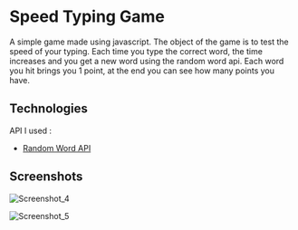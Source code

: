 
# Speed Typing Game

A simple game made using javascript. The object of the game is to test the speed of your typing. Each time you type the correct word, the time increases and you get a new word using the random word api. Each word you hit brings you 1 point, at the end you can see how many points you have.


## Technologies
 
 API I used :

 - [Random Word API](https://random-words-api.vercel.app/word)



## Screenshots

![Screenshot_4](https://user-images.githubusercontent.com/86678700/165439770-c0eb2588-9ee1-434d-920e-84e7c574f1c6.png)

![Screenshot_5](https://user-images.githubusercontent.com/86678700/165439775-1bf26f55-53bf-43ba-b27f-e0ee5e532334.png)
